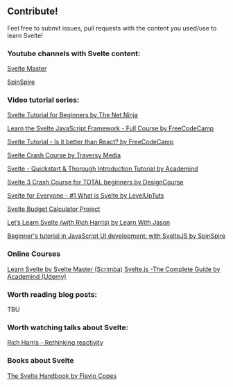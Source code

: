 ## Contribute!
Feel free to submit issues, pull requests with the content you used/use to learn Svelte!

### Youtube channels with Svelte content:
[Svelte Master](https://www.youtube.com/channel/UCg6SQd5jnWo5Y70rZD9SQFA/featured)

[SpinSpire](https://www.youtube.com/channel/UCJ4h7utY-IjXKXOUuwmSYXw)

### Video tutorial series:
[Svelte Tutorial for Beginners by The Net Ninja](https://www.youtube.com/playlist?list=PL4cUxeGkcC9hlbrVO_2QFVqVPhlZmz7tO)

[Learn the Svelte JavaScript Framework - Full Course by FreeCodeCamp](https://www.youtube.com/watch?v=ujbE0mzX-CU)

[Svelte Tutorial - Is it better than React? by FreeCodeCamp](https://www.youtube.com/watch?v=vhGiGqZ78Rs)

[Svelte Crash Course by Traversy Media](https://www.youtube.com/watch?v=uK2RnIzrQ0M&t=1419s)

[Svelte - Quickstart & Thorough Introduction Tutorial by Academind](https://www.youtube.com/watch?v=LIfIRdRlD58)

[Svelte 3 Crash Course for TOTAL beginners by DesignCourse](https://www.youtube.com/watch?v=BZzBtzl6aq4)

[Svelte for Everyone - #1 What is Svelte by LevelUpTuts](https://www.youtube.com/watch?v=ws97Etvs-Qs)

[Svelte Budget Calculator Project](https://www.youtube.com/watch?v=uk1eM0Yn0UQ)

[Let’s Learn Svelte (with Rich Harris) by Learn With Jason](https://www.youtube.com/watch?v=ogXETl_I0Dg)

[Beginner's tutorial in JavaScript UI development: with SvelteJS by SpinSpire](https://www.youtube.com/watch?v=E5FmzsQWBh0&list=PLKUl5gVuvLjh7l0SDn-BoZtMgN3TDMNPd)

### Online Courses
[Learn Svelte by Svelte Master (Scrimba)](https://scrimba.com/course/glearnsvelte/enrolled)
[Svelte.js -The Complete Guide by Academind (Udemy)](https://www.udemy.com/course/sveltejs-the-complete-guide/)

### Worth reading blog posts:
TBU

### Worth watching talks about Svelte:
[Rich Harris - Rethinking reactivity](https://www.youtube.com/watch?v=AdNJ3fydeao)

### Books about Svelte
[The Svelte Handbook by Flavio Copes](https://www.freecodecamp.org/news/the-svelte-handbook/)

